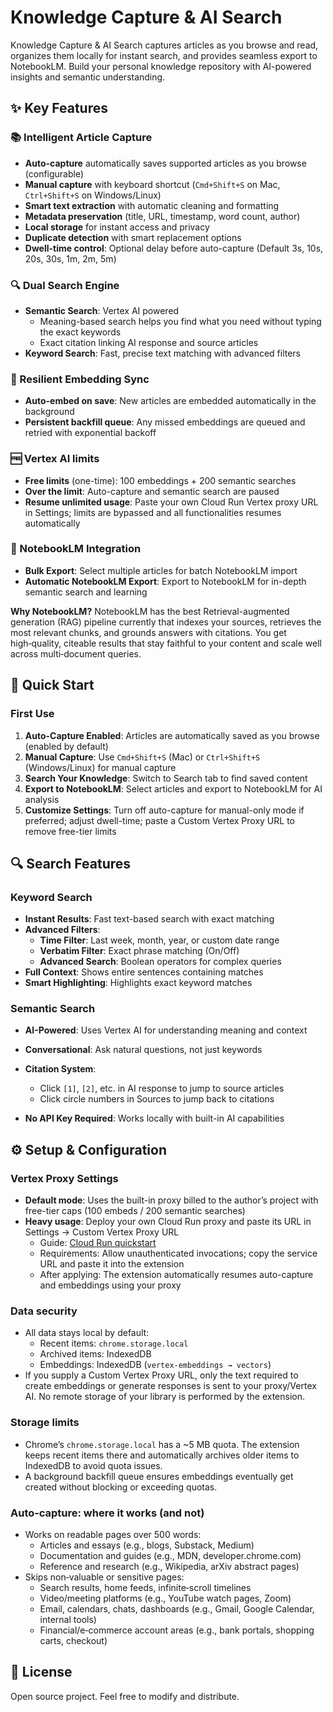 # Knowledge Capture & AI Search

Knowledge Capture & AI Search captures articles as you browse and read, organizes them locally for instant search, and provides seamless export to NotebookLM. Build your personal knowledge repository with AI-powered insights and semantic understanding.

## ✨ Key Features

### 📚 Intelligent Article Capture
- **Auto-capture** automatically saves supported articles as you browse (configurable)
- **Manual capture** with keyboard shortcut (`Cmd+Shift+S` on Mac, `Ctrl+Shift+S` on Windows/Linux)
- **Smart text extraction** with automatic cleaning and formatting
- **Metadata preservation** (title, URL, timestamp, word count, author)
- **Local storage** for instant access and privacy
- **Duplicate detection** with smart replacement options
- **Dwell-time control**: Optional delay before auto-capture (Default 3s, 10s, 20s, 30s, 1m, 2m, 5m)

### 🔍 Dual Search Engine
- **Semantic Search**: Vertex AI powered 
  - Meaning-based search helps you find what you need without typing the exact keywords
  - Exact citation linking AI response and source articles
- **Keyword Search**: Fast, precise text matching with advanced filters
  
### 🔁 Resilient Embedding Sync
- **Auto-embed on save**: New articles are embedded automatically in the background
- **Persistent backfill queue**: Any missed embeddings are queued and retried with exponential backoff

### 🆓 Vertex AI limits 
- **Free limits** (one-time): 100 embeddings + 200 semantic searches
- **Over the limit**: Auto-capture and semantic search are paused
- **Resume unlimited usage**: Paste your own Cloud Run Vertex proxy URL in Settings; limits are bypassed and all functionalities resumes automatically

### 🧠 NotebookLM Integration
- **Bulk Export**: Select multiple articles for batch NotebookLM import
- **Automatic NotebookLM Export**: Export to NotebookLM for in-depth semantic search and learning 

**Why NotebookLM?**
NotebookLM has the best Retrieval-augmented generation (RAG) pipeline currently that indexes your sources, retrieves the most relevant chunks, and grounds answers with citations. You get high‑quality, citeable results that stay faithful to your content and scale well across multi‑document queries. 

## 🚀 Quick Start

### First Use
1. **Auto-Capture Enabled**: Articles are automatically saved as you browse (enabled by default)
2. **Manual Capture**: Use `Cmd+Shift+S` (Mac) or `Ctrl+Shift+S` (Windows/Linux) for manual capture
3. **Search Your Knowledge**: Switch to Search tab to find saved content
4. **Export to NotebookLM**: Select articles and export to NotebookLM for AI analysis
5. **Customize Settings**: Turn off auto-capture for manual-only mode if preferred; adjust dwell-time; paste a Custom Vertex Proxy URL to remove free-tier limits

## 🔍 Search Features

### Keyword Search
- **Instant Results**: Fast text-based search with exact matching
- **Advanced Filters**:
  - **Time Filter**: Last week, month, year, or custom date range
  - **Verbatim Filter**: Exact phrase matching (On/Off)
  - **Advanced Search**: Boolean operators for complex queries
- **Full Context**: Shows entire sentences containing matches
- **Smart Highlighting**: Highlights exact keyword matches

### Semantic Search
- **AI-Powered**: Uses Vertex AI for understanding meaning and context
- **Conversational**: Ask natural questions, not just keywords
- **Citation System**: 
  - Click `[1]`, `[2]`, etc. in AI response to jump to source articles
  - Click circle numbers in Sources to jump back to citations

- **No API Key Required**: Works locally with built-in AI capabilities

## ⚙️ Setup & Configuration

### Vertex Proxy Settings
- **Default mode**: Uses the built-in proxy billed to the author’s project with free-tier caps (100 embeds / 200 semantic searches)
- **Heavy usage**: Deploy your own Cloud Run proxy and paste its URL in Settings → Custom Vertex Proxy URL
  - Guide: [Cloud Run quickstart](https://cloud.google.com/run/docs/quickstarts/deploy-container)
  - Requirements: Allow unauthenticated invocations; copy the service URL and paste it into the extension
  - After applying: The extension automatically resumes auto-capture and embeddings using your proxy

### Data security
- All data stays local by default:
  - Recent items: `chrome.storage.local`
  - Archived items: IndexedDB
  - Embeddings: IndexedDB (`vertex-embeddings → vectors`)
- If you supply a Custom Vertex Proxy URL, only the text required to create embeddings or generate responses is sent to your proxy/Vertex AI. No remote storage of your library is performed by the extension.

### Storage limits
- Chrome’s `chrome.storage.local` has a ~5 MB quota. The extension keeps recent items there and automatically archives older items to IndexedDB to avoid quota issues.
- A background backfill queue ensures embeddings eventually get created without blocking or exceeding quotas.

### Auto‑capture: where it works (and not)
- Works on readable pages over 500 words:
  - Articles and essays (e.g., blogs, Substack, Medium)
  - Documentation and guides (e.g., MDN, developer.chrome.com)
  - Reference and research (e.g., Wikipedia, arXiv abstract pages)
- Skips non‑valuable or sensitive pages:
  - Search results, home feeds, infinite‑scroll timelines
  - Video/meeting platforms (e.g., YouTube watch pages, Zoom)
  - Email, calendars, chats, dashboards (e.g., Gmail, Google Calendar, internal tools)
  - Financial/e‑commerce account areas (e.g., bank portals, shopping carts, checkout)

## 📄 License
Open source project. Feel free to modify and distribute.

